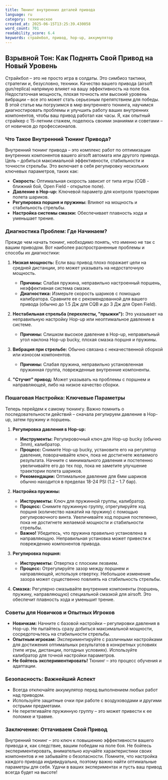 ```yaml
---
title: Тюнинг внутренних деталей привода
language: ru
category: техническое
created_at: 2025-06-15T13:25:39.430058
word_count: 701
readability_score: 6.4
keywords: страйкбол, привод, hop-up, аккумулятор
---
```


## Взрывной Тон: Как Поднять Свой Привод на Новый Уровень

Страйкбол – это не просто игра в солдаты. Это симбиоз тактики, стратегии и, безусловно, техники.  Качество вашего привода (airsoft gun/replica) напрямую влияет на вашу эффективность на поле боя.  Недостаточная мощность, плохая точность или высокий уровень вибрации – все это может стать серьезным препятствием для победы. В этой статье мы погрузимся в мир внутреннего тюнинга, научимся диагностировать проблемы и улучшить работу ваших внутренних компонентов, чтобы ваш привод работал как часы.  Я, как опытный страйкер с 15-летним стажем, поделюсь своими знаниями и советами – от новичков до профессионалов.

### Что Такое Внутренний Тюнинг Привода?

Внутренний тюнинг привода – это комплекс работ по оптимизации внутренних компонентов вашего airsoft автомата или другого привода. Цель – добиться максимальной эффективности, стабильности и точности стрельбы. Это включает в себя регулировку нескольких ключевых параметров, таких как:

*   **Скорость:**  Оптимальная скорость зависит от типа игры (CQB - ближний бой, Open Field - открытое поле).
*   **Давление в Hop-up:**  Ключевой параметр для контроля траектории полета шариков.
*   **Регулировка поршня и пружины:**  Влияют на мощность и стабильность стрельбы.
*   **Настройка системы смазки:** Обеспечивает плавность хода и уменьшает трение.

### Диагностика Проблем: Где Начинаем?

Прежде чем начать тюнинг, необходимо понять, что именно не так с вашим приводом.  Вот наиболее распространенные проблемы и способы их диагностики:

1.  **Низкая мощность:**  Если ваш привод плохо поражает цели на средней дистанции, это может указывать на недостаточную мощность.
    *   **Причины:** Слабая пружина, неправильно настроенный поршень, неэффективная система смазки.
    *   **Диагностика:** Измерьте скорость шариков с помощью калибратора. Сравните ее с рекомендованной для вашего привода (обычно до 1.5 Дж для CQB и до 3 Дж для Open Field).

2.  **Нестабильная стрельба (перехлесты, "прыжки"):**  Это указывает на неправильную настройку Hop-up или неоптимальное давление в системе.
    *   **Причины:** Слишком высокое давление в Hop-up, неправильный угол наклона Hop-up bucky, плохая смазка поршня и пружины.

3.  **Вибрация при стрельбе:**  Обычно связана с некачественной сборкой или износом компонентов.
    *   **Причины:** Слабая пружина, неправильно установленная пружинная группа, поврежденные внутренние компоненты.

4. **"Стучит" привод:** Может указывать на проблемы с поршнем и направляющей, либо на низкое качество сборки.


### Пошаговая Настройка: Ключевые Параметры

Теперь перейдем к самому тюнингу.  Важно помнить о последовательности действий – сначала регулируем давление в Hop-up, затем пружину и поршень.

1.  **Регулировка давления в Hop-up:**
    *   **Инструменты:** Регулировочный ключ для Hop-up bucky (обычно 3mm), калибратор.
    *   **Процесс:** Снимите Hop-up bucky, установите его на регулятор давления, поворачивайте ключ, пока не достигнете желаемого результата.  Начните с минимального давления и постепенно увеличивайте его до тех пор, пока не заметите улучшение траектории полета шариков.
    *   **Рекомендации:**  Оптимальное давление для 6мм шариков обычно находится в пределах 18-24 PSI (1.2 – 1.7 бар).

2. **Настройка пружины:**
    *   **Инструменты:** Ключ для пружинной группы, калибратор.
    *   **Процесс:** Снимите пружинную группу, отрегулируйте ход поршня (количество нажатий на пружину) с помощью регулировочного винта.  Увеличивайте ход поршня постепенно, пока не достигнете желаемой мощности и стабильности стрельбы.
    *   **Важно!** Убедитесь, что пружина правильно установлена в направляющую. Неправильная установка может привести к повреждению компонентов привода.

3. **Регулировка поршня:**
   *  **Инструменты:** Отвертка с плоским лезвием.
    *   **Процесс:** Отрегулируйте зазор между поршнем и направляющей, используя отвертку.  Небольшое изменение зазора может существенно повлиять на стабильность стрельбы.

4. **Смазка:** Регулярно смазывайте внутренние компоненты (поршень, пружину, направляющую) специальной смазкой для airsoft. Это обеспечит плавность хода и уменьшит трение.

### Советы для Новичков и Опытных Игроков

*   **Новичкам:** Начните с базовой настройки – регулировки давления в Hop-up.  Не пытайтесь сразу добиться максимальной мощности, сосредоточьтесь на стабильности стрельбы.
*   **Опытным игрокам:** Экспериментируйте с различными настройками для достижения оптимальных результатов в конкретных условиях (типе игры, дистанции, погодных условиях). Используйте калибратор для точной настройки параметров.
*   **Не бойтесь экспериментировать!**  Тюнинг – это процесс обучения и адаптации.

### Безопасность: Важнейший Аспект

*   Всегда отключайте аккумулятор перед выполнением любых работ над приводом.
*   Используйте защитные очки при работе с воздуховодами и другими острыми предметами.
*   Не перетягивайте пружинную группу – это может привести к ее поломке и травме.

### Заключение: Оттачиваем Свой Привод

Внутренний тюнинг – это ключ к повышению эффективности вашего привода и, как следствие, вашим победам на поле боя.  Не бойтесь экспериментировать, внимательно изучайте характеристики своих компонентов и не забывайте о безопасности.  Помните, что настройка каждого привода индивидуальна, поэтому важно найти оптимальные параметры для себя. Удачи в ваших экспериментах и пусть ваш привод всегда будет на высоте!
